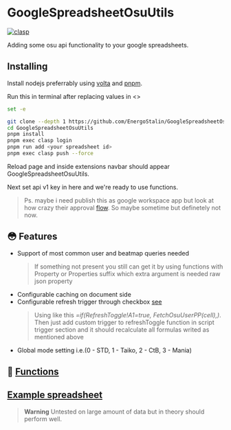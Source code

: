 # GoogleSpreadsheetOsuUtils
[![clasp](https://img.shields.io/badge/built%20with-clasp-4285f4.svg)](https://github.com/google/clasp)

Adding some osu api functionality to your google spreadsheets.

## Installing

Install nodejs preferrably using [volta](https://docs.volta.sh/guide/getting-started) and [pnpm](https://pnpm.io/installation).

Run this in terminal after replacing values in <>
```sh
set -e

git clone --depth 1 https://github.com/EnergoStalin/GoogleSpreadsheetOsuUtils.git
cd GoogleSpreadsheetOsuUtils
pnpm install
pnpm exec clasp login
pnpm run add <your spreadsheet id>
pnpm exec clasp push --force
```

Reload page and inside extensions navbar should appear GoogleSpreadsheetOsuUtils.

Next set api v1 key in here and we're ready to use functions.

> Ps. maybe i need publish this as google workspace app but look at how crazy their approval [flow](https://developers.google.com/static/workspace/marketplace/images/publish-flow-diagram.png). So maybe sometime but definetely not now.

## :flushed: Features
- Support of most common user and beatmap queries needed
  > If something not present you still can get it by using functions with Property or Properties suffix which extra argument is needed raw json property
- Configurable caching on document side
- Configurable refresh trigger through checkbox [see](https://github.com/EnergoStalin/GoogleSpreadsheetOsuUtils/blob/master/src/utils/refresh.ts)
  > Using like this *=if(RefreshToggle!$A$1=true, FetchOsuUserPP(cell),)*. Then just add custom trigger to refreshToggle function in script trigger section and it should recalculate all formulas writed as mentioned above
- Global mode setting i.e.(0 - STD, 1 - Taiko, 2 - CtB, 3 - Mania)

## :pencil: [Functions](https://github.com/EnergoStalin/GoogleSpreadsheetOsuUtils/blob/master/src/Bindings.ts)
## [Example spreadsheet](https://docs.google.com/spreadsheets/d/1HpWxFAGKEV67z1sOfvvDEXcgD4Yxz4XinJBFm4Qa6fQ/edit?usp=sharing)
> **Warning**
> Untested on large amount of data but in theory should perform well.

